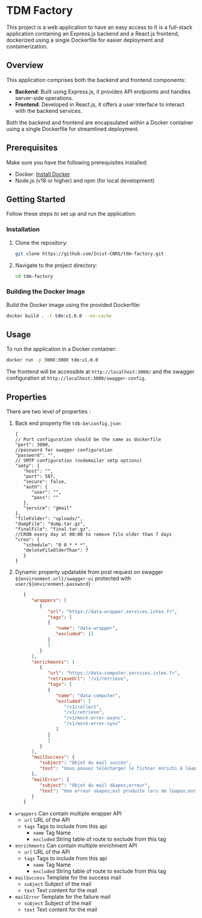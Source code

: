 # TDM Factory

This project is a web application to have an easy access to 
It is a full-stack application containing an Express.js backend and a React.js frontend, dockerized using a single Dockerfile for easier deployment and containerization.

## Overview

This application comprises both the backend and frontend components:

- **Backend**: Built using Express.js, it provides API endpoints and handles server-side operations.
- **Frontend**: Developed in React.js, it offers a user interface to interact with the backend services.

Both the backend and frontend are encapsulated within a Docker container using a single Dockerfile for streamlined deployment.

## Prerequisites

Make sure you have the following prerequisites installed:

- Docker: [Install Docker](https://docs.docker.com/get-docker/)
- Node.js (v18 or higher) and npm (for local development)

## Getting Started

Follow these steps to set up and run the application:

### Installation

1. Clone the repository:

   ```bash
   git clone https://github.com/Inist-CNRS/tdm-factory.git
   ```

2. Navigate to the project directory:

   ```bash
   cd tdm-factory
   ```


### Building the Docker Image

Build the Docker image using the provided Dockerfile:

```bash
docker build . -t tdm:v1.0.0 --no-cache
```

## Usage

To run the application in a Docker container:

```bash
docker run -p 3000:3000 tdm:v1.0.0
```

The frontend will be accessible at `http://localhost:3000/` and the swagger configuration at `http://localhost:3000/swagger-config`.


## Properties

There are two level of properties :

1. Back end property file `tdb-be\config.json`
   ```json5
   {
   // Port configuration should be the same as dockerfile
   "port": 3000,
   //password for swagger configuration
   "password": "",
   // SMTP configuration (nodemailer smtp options)
   "smtp": {
      "host": "",
      "port": 587,
      "secure": false,
      "auth": {
         "user": "",
         "pass": ""
      },
      "service": "gmail"
   },
   "fileFolder": "uploads/",
   "dumpFile": "dump.tar.gz",
   "finalFile": "final.tar.gz",
   //CRON every day at 00:00 to remove file older than 7 days
   "cron": {
      "schedule": "0 0 * * *",
      "deleteFileOlderThan": 7
      }
   }
    ```
2. Dynamic property updatable from post request on swagger `${environment.url}/swagger-ui` protected with `user/${environment.password}`

   ```json
      {
         "wrappers": [
            {
               "url": "https://data-wrapper.services.istex.fr",
               "tags": [
               {
                  "name": "data-wrapper",
                  "excluded": []
               }
               ]
            }
         ],
         "enrichments": [
            {
               "url": "https://data-computer.services.istex.fr",
               "retrieveUrl": "/v1/retrieve",
               "tags": [
               {
                  "name": "data-computer",
                  "excluded": [
                     "/v1/collect",
                     "/v1/retrieve",
                     "/v1/mock-error-async",
                     "/v1/mock-error-sync"
                  ]
               }
               ]
            }
         ],
         "mailSuccess": {
            "subject": "Objet du mail succès",
            "text": "Vous pouvez télécharger le fichier enrichi à l&apos;adresse ci-dessous"
         },
         "mailError": {
            "subject": "Objet du mail d&apos;erreur",
            "text": "Une erreur s&apos;est produite lors de l&apos;enrichissement"
         }
      }
   ```
- `wrappers` Can contain multiple wrapper API
   - `url` URL of the APi
   - `tags` Tags to include from this api
      - `name` Tag Name 
      - `excluded` String table of route to exclude from this tag
- `enrichments` Can contain multiple enrichment API
   - `url` URL of the APi
   - `tags` Tags to include from this api
      - `name` Tag Name 
      - `excluded` String table of route to exclude from this tag
- `mailSuccess` Template for the success mail
   - `subject` Subject of the mail
   - `text` Text content for the mail
- `mailError` Template for the failure mail
   - `subject` Subject of the mail
   - `text` Text content for the mail
